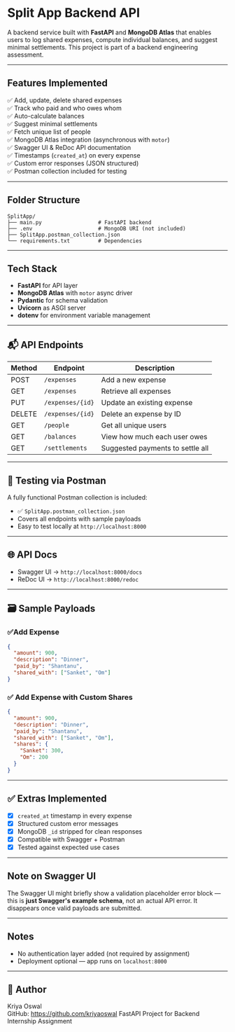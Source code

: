 # Split App Backend API

A backend service built with **FastAPI** and **MongoDB Atlas** that enables users to log shared expenses, compute individual balances, and suggest minimal settlements. This project is part of a backend engineering assessment.

---

## Features Implemented

✅ Add, update, delete shared expenses  
✅ Track who paid and who owes whom  
✅ Auto-calculate balances  
✅ Suggest minimal settlements  
✅ Fetch unique list of people  
✅ MongoDB Atlas integration (asynchronous with `motor`)  
✅ Swagger UI & ReDoc API documentation  
✅ Timestamps (`created_at`) on every expense  
✅ Custom error responses (JSON structured)  
✅ Postman collection included for testing

---

## Folder Structure

```
SplitApp/
├── main.py                  # FastAPI backend
├── .env                     # MongoDB URI (not included)
├── SplitApp.postman_collection.json
└── requirements.txt         # Dependencies
```

---

##  Tech Stack

- **FastAPI** for API layer  
- **MongoDB Atlas** with `motor` async driver  
- **Pydantic** for schema validation  
- **Uvicorn** as ASGI server  
- **dotenv** for environment variable management

---

## 📬 API Endpoints

| Method | Endpoint              | Description                      |
|--------|-----------------------|----------------------------------|
| POST   | `/expenses`           | Add a new expense                |
| GET    | `/expenses`           | Retrieve all expenses            |
| PUT    | `/expenses/{id}`      | Update an existing expense       |
| DELETE | `/expenses/{id}`      | Delete an expense by ID          |
| GET    | `/people`             | Get all unique users             |
| GET    | `/balances`           | View how much each user owes     |
| GET    | `/settlements`        | Suggested payments to settle all |

---

## 🧪 Testing via Postman

A fully functional Postman collection is included:

- ✅ `SplitApp.postman_collection.json`
- Covers all endpoints with sample payloads
- Easy to test locally at `http://localhost:8000`

---

## 🌐 API Docs

- Swagger UI → `http://localhost:8000/docs`
- ReDoc UI → `http://localhost:8000/redoc`

---

## 🗃 Sample Payloads

### ✅Add Expense
```json
{
  "amount": 900,
  "description": "Dinner",
  "paid_by": "Shantanu",
  "shared_with": ["Sanket", "Om"]
}
```

### ✅ Add Expense with Custom Shares
```json
{
  "amount": 900,
  "description": "Dinner",
  "paid_by": "Shantanu",
  "shared_with": ["Sanket", "Om"],
  "shares": {
    "Sanket": 300,
    "Om": 200
  }
}
```

---

## ✅ Extras Implemented

- [x] `created_at` timestamp in every expense
- [x] Structured custom error messages
- [x] MongoDB `_id` stripped for clean responses
- [x] Compatible with Swagger + Postman
- [x] Tested against expected use cases

---

## Note on Swagger UI

The Swagger UI might briefly show a validation placeholder error block — this is **just Swagger's example schema**, not an actual API error. It disappears once valid payloads are submitted.

---

## Notes

- No authentication layer added (not required by assignment)
- Deployment optional — app runs on `localhost:8000`

---

## 👤 Author

Kriya Oswal  
GitHub: https://github.com/kriyaoswal 
FastAPI Project for Backend Internship Assignment
